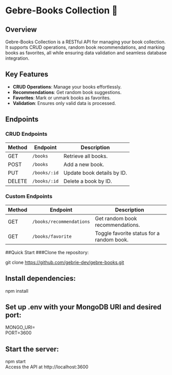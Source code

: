 # **Gebre-Books Collection** 📖

## Overview

Gebre-Books Collection is a RESTful API for managing your book collection. It supports CRUD operations, random book recommendations, and marking books as favorites, all while ensuring data validation and seamless database integration.

## Key Features

- **CRUD Operations**: Manage your books effortlessly.
- **Recommendations**: Get random book suggestions.
- **Favorites**: Mark or unmark books as favorites.
- **Validation**: Ensures only valid data is processed.

## Endpoints

### CRUD Endpoints

| Method | Endpoint     | Description                |
| ------ | ------------ | -------------------------- |
| GET    | `/books`     | Retrieve all books.        |
| POST   | `/books`     | Add a new book.            |
| PUT    | `/books/:id` | Update book details by ID. |
| DELETE | `/books/:id` | Delete a book by ID.       |

### Custom Endpoints

| Method | Endpoint                 | Description                               |
| ------ | ------------------------ | ----------------------------------------- |
| GET    | `/books/recommendations` | Get random book recommendations.          |
| GET    | `/books/favorite`        | Toggle favorite status for a random book. |

##Quick Start
###Clone the repository:

git clone <https://github.com/gebrie-dev/gebre-books.git>

## Install dependencies:

npm install

## Set up .env with your MongoDB URI and desired port:

MONGO_URI=<your-mongodb-uri>  
PORT=3600

## Start the server:

npm start  
Access the API at http://localhost:3600
